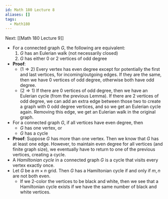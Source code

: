 ```yaml
---
id: Math 180 Lecture 8
aliases: []
tags:
  - Math180
---
```


Next: [[Math 180 Lecture 9]]

- For a connected graph $G$, the following are equivalent:
  1. $G$ has an Eulerian walk (not necessarily closed)
  2. $G$ has either 0 or 2 vertices of odd degree
- **Proof**:
  - ($1 \Rightarrow 2$) Every vertex has even degree except for potentially the
    first and last vertices, for incoming/outgoing edges. If they are the same,
    then we have 0 vertices of odd degree, otherwise both have odd degree.
  - ($2 \Rightarrow 1$) If there are 0 vertices of odd degree, then we have an
    Eulerian cycle (from the previous Lemma). If there are 2 vertices of odd
    degree, we can add an extra edge between those two to create a graph with 0
    odd degree vertices, and so we get an Eulerian cycle again. Removing this
    edge, we get an Eulerian walk in the original graph.
- For a connected graph $G$, if all vertices have even degree, then
  - $G$ has one vertex, or
  - $G$ has a cycle
- **Proof**: Suppose $G$ has more than one vertex. Then we know that $G$ has at
  least one edge. However, to maintain even degree for all vertices (and finite
  graph size), we eventually have to return to one of the previous vertices,
  creating a cycle.
- A _Hamiltonian cycle_ in a connected graph $G$ is a cycle that visits every
  vertex exactly once.
- Let $G$ be a $m \times n$ grid. Then $G$ has a Hamiltonian cycle if and only
  if $m,n$ are not both even.
  - If we 2-color the vertices to be black and white, then we see that a
    Hamiltonian cycle exists if we have the same number of black and white
    vertices.
